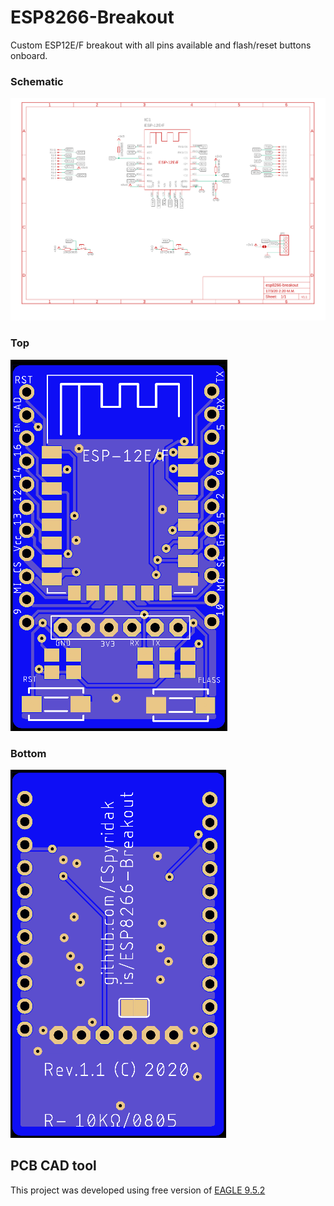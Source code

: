 # ESP8266-Breakout

Custom ESP12E/F breakout with all pins available and flash/reset buttons onboard.

### Schematic
![Schematic](doc/schematic.png)

### Top
![Top](doc/top.png)

### Bottom
![Bottom](doc/bottom.png)

## PCB CAD tool

This project was developed using free version of  [EAGLE 9.5.2](https://www.autodesk.com/products/eagle/overview)